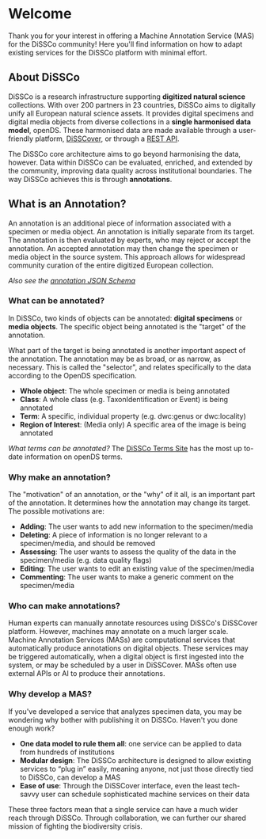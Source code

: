 # Welcome

Thank you for your interest in offering a Machine Annotation Service (MAS) for the DiSSCo community!
Here you'll find information on how to adapt existing services for the DiSSCo platform with minimal
effort.

## About DiSSCo

DiSSCo is a research infrastructure supporting **digitized natural science** collections. With over
200 partners in 23 countries, DiSSCo aims to digitally unify all European natural science assets.
It provides digital specimens and digital media objects from diverse collections in a **single
harmonised data model**, openDS. These harmonised data are made available through a user-friendly
platform, [DiSSCover](https://disscover.dissco.eu/), or through a [REST API]().

The DiSSCo core architecture aims to go beyond harmonising the data, however. Data within DiSSCo can
be evaluated, enriched, and extended by the community, improving data quality across institutional
boundaries. The way DiSSCo achieves this is through **annotations**.

## What is an Annotation?

An annotation is an additional piece of information associated with a specimen or media object. An
annotation is initially separate from its target. The annotation is then evaluated by experts, who
may reject or accept the annotation. An accepted annotation may then change the specimen or media
object in the source system. This approach allows for widespread community curation of the entire
digitized European collection.

*Also see the [annotation JSON Schema](https://schemas.dissco.tech/schemas/fdo-type/annotation/latest/annotation.json)*

### What can be annotated?

In DiSSCo, two kinds of objects can be annotated: **digital specimens** or **media objects**. The
specific
object being annotated is the "target" of the annotation.

What part of the target is being annotated is another important aspect of the annotation. The
annotation may be as broad, or as narrow, as necessary. This is called the "selector", and relates
specifically to the data according to the OpenDS specification.

- **Whole object**: The whole specimen or media is being annotated
- **Class**: A whole class (e.g. TaxonIdentification or Event) is being annotated
- **Term**: A specific, individual property (e.g. dwc:genus or dwc:locality)
- **Region of Interest**: (Media only) A specific area of the image is being annotated

*What terms can be annotated?* The [DiSSCo Terms Site](https://terms.dissco.tech/) has the most up
to-date information on openDS terms. 

### Why make an annotation?

The "motivation" of an annotation, or the "why" of it all, is an important part of the annotation.
It determines how the annotation may change its target. The possible motivations are:

- **Adding**: The user wants to add new information to the specimen/media
- **Deleting**: A piece of information is no longer relevant to a specimen/media, and should be
  removed
- **Assessing**: The user wants to assess the quality of the data in the specimen/media (e.g. data
  quality
  flags)
- **Editing**: The user wants to edit an existing value of the specimen/media
- **Commenting**: The user wants to make a generic comment on the specimen/media

### Who can make annotations?

Human experts can manually annotate resources using DiSSCo's DiSSCover
platform. However, machines may annotate on a much larger scale. Machine Annotation Services (MASs)
are computational services that automatically produce annotations on digital objects. These services
may be triggered
automatically, when a digital object is first ingested into the system, or may be scheduled by a
user in DiSSCover. MASs often use external APIs or AI to produce their annotations.

### Why develop a MAS?

If you've developed a service that analyzes specimen data, you may be wondering why bother with
publishing it on
DiSSCo. Haven't you done enough work?

- **One data model to rule them all**: one service can be applied to data from hundreds of
  institutions
- **Modular design**: The DiSSCo architecture is designed to allow existing services to “plug in”
  easily, meaning anyone, not just those directly tied to DiSSCo, can develop a MAS
- **Ease of use**: Through the DiSSCover interface, even the least tech-savvy user can schedule
  sophisticated machine services on their data

These three factors mean that a single service can have a much wider reach through DiSSCo. Through
collaboration, we can further our shared mission of fighting the biodiversity crisis.